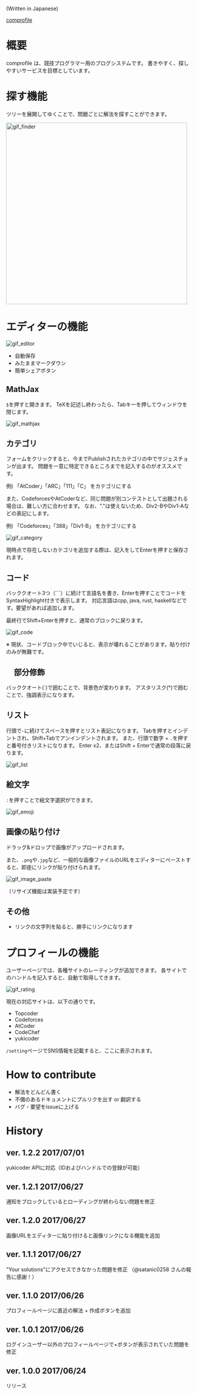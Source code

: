 (Written in Japanese)

[comprofile](https://comprofile.fun)

# 概要
comprofile は、競技プログラマー用のブログシステムです。
書きやすく、探しやすいサービスを目標としています。

# 探す機能

ツリーを展開してゆくことで、問題ごとに解法を探すことができます。

<img width="492" alt="gif_finder" src="https://user-images.githubusercontent.com/1843532/27506651-b6936058-58f7-11e7-9c61-54997f8393ed.png">


# エディターの機能

![gif_editor](https://user-images.githubusercontent.com/1843532/27494519-37d6555e-5889-11e7-8c3b-7808e72f2ae6.gif)

- 自動保存
- みたままマークダウン
- 簡単シェアボタン

## MathJax

`$`を押すと開きます。
TeXを記述し終わったら、Tabキーを押してウィンドウを閉じます。

![gif_mathjax](https://user-images.githubusercontent.com/1843532/27433392-7fef8004-578f-11e7-8f8c-47f395f97142.gif)

## カテゴリ

フォームをクリックすると、今までPublishされたカテゴリの中でサジェスチョンが出ます。
問題を一意に特定できるところまでを記入するのがオススメです。

例) 「AtCoder」「ARC」「111」「C」 をカテゴリにする

また、CodeforcesやAtCoderなど、同じ問題が別コンテストとして出題される場合は、難しい方に合わせます。
なお、"."は使えないため、Div2-BやDiv1-Aなどの表記にします。

例) 「Codeforces」「388」「Div1-B」 をカテゴリにする

![gif_category](https://user-images.githubusercontent.com/1843532/27433391-7fed4442-578f-11e7-90d4-4ab90da566a9.gif)

現時点で存在しないカテゴリを追加する際は、記入をしてEnterを押すと保存されます。

## コード

バッククオート3つ（```）に続けて言語名を書き、Enterを押すことでコードをSyntaxHighlight付きで表示します。
対応言語はcpp, java, rust, haskellなどです。要望があれば追加します。

最終行でShift+Enterを押すと、通常のブロックに戻ります。

![gif_code](https://user-images.githubusercontent.com/1843532/27433393-7ff02d9c-578f-11e7-80f7-5d59d137fde5.gif)

※ 現状、コードブロック中でいじると、表示が壊れることがあります。貼り付けのみが無難です。

## 　部分修飾

バッククオート(`)で囲むことで、背景色が変わります。
アスタリスク(*)で囲むことで、強調表示になります。

## リスト

行頭で`-`に続けてスペースを押すとリスト表記になります。
Tabを押すとインデントされ、Shift+Tabでアンインデントされます。
また、行頭で数字 + `.`を押すと番号付きリストになります。
Enter x2、またはShift + Enterで通常の段落に戻ります。

![gif_list](https://user-images.githubusercontent.com/1843532/27433394-7ff08454-578f-11e7-95e6-4918813cda64.gif)

## 絵文字

`:`を押すことで絵文字選択ができます。

![gif_emoji](https://user-images.githubusercontent.com/1843532/27434126-845af4ea-5792-11e7-9317-8f7a7a2661ae.gif)

## 画像の貼り付け

ドラッグ&ドロップで画像がアップロードされます。

また、`.png`や`.jpg`など、一般的な画像ファイルのURLをエディターにペーストすると、即座にリンクが貼り付けられます。

![gif_image_paste](https://user-images.githubusercontent.com/1843532/27585023-75ae7674-5b75-11e7-8e6f-5f6706b9dab7.gif)

（リサイズ機能は実装予定です）

## その他

- リンクの文字列を貼ると、勝手にリンクになります

# プロフィールの機能

ユーザーページでは、各種サイトのレーティングが追加できます。
各サイトでのハンドルを記入すると、自動で取得してきます。

![gif_rating](https://user-images.githubusercontent.com/1843532/27434638-62ba52ca-5794-11e7-9c34-efa271b11748.gif)

現在の対応サイトは、以下の通りです。

- Topcoder
- Codeforces
- AtCoder
- CodeChef
- yukicoder

`/setting`ページでSNS情報を記載すると、ここに表示されます。


# How to contribute

- 解法をどんどん書く
- 不備のあるドキュメントにプルリクを出す or 翻訳する
- バグ・要望をissueに上げる

# History

## ver. 1.2.2  2017/07/01

yukicoder APIに対応（IDおよびハンドルでの登録が可能）

## ver. 1.2.1  2017/06/27

通知をブロックしているとローディングが終わらない問題を修正

## ver. 1.2.0  2017/06/27

画像URLをエディターに貼り付けると画像リンクになる機能を追加

## ver. 1.1.1  2017/06/27

"Your solutions"にアクセスできなかった問題を修正
（@satanic0258 さんの報告に感謝！）

## ver. 1.1.0  2017/06/26
プロフィールページに直近の解法 + 作成ボタンを追加

## ver. 1.0.1  2017/06/26
ログインユーザー以外のプロフィールページで+ボタンが表示されていた問題を修正

## ver. 1.0.0  2017/06/24
リリース
